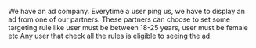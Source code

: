 We have an ad company.
Everytime a user ping us, we have to display an ad from one of our partners.
These partners can choose to set some targeting rule like user must be between 18-25 years,
user must be female etc
Any user that check all the rules is eligible to seeing the ad.
